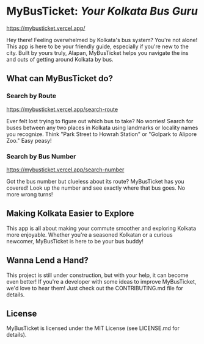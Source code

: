 
# MyBusTicket: _Your Kolkata Bus Guru_
https://mybusticket.vercel.app/


Hey there! Feeling overwhelmed by Kolkata's bus system? You're not alone! This app is here to be your friendly guide, especially if you're new to the city. Built by yours truly, Alapan, MyBusTicket helps you navigate the ins and outs of getting around Kolkata by bus.

## What can MyBusTicket do?

### Search by Route
https://mybusticket.vercel.app/search-route


Ever felt lost trying to figure out which bus to take? No worries! Search for buses between any two places in Kolkata using landmarks or locality names you recognize. Think "Park Street to Howrah Station" or "Golpark to Alipore Zoo." Easy peasy!

### Search by Bus Number
https://mybusticket.vercel.app/search-number


Got the bus number but clueless about its route? MyBusTicket has you covered! Look up the number and see exactly where that bus goes. No more wrong turns!

## Making Kolkata Easier to Explore
This app is all about making your commute smoother and exploring Kolkata more enjoyable. Whether you're a seasoned Kolkatan or a curious newcomer, MyBusTicket is here to be your bus buddy!

## Wanna Lend a Hand?

This project is still under construction, but with your help, it can become even better! If you're a developer with some ideas to improve MyBusTicket, we'd love to hear them! Just check out the CONTRIBUTING.md file for details.

## License
MyBusTicket is licensed under the MIT License (see LICENSE.md for details).
